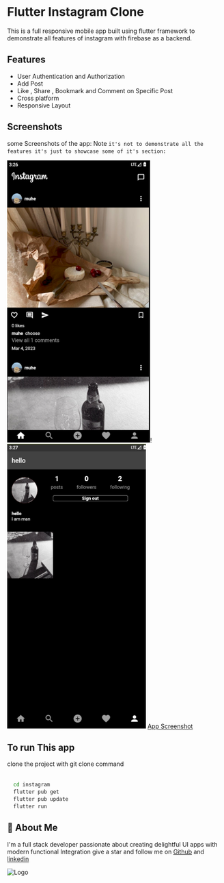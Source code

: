 
# Flutter Instagram Clone

This is a full responsive mobile app built using flutter framework to demonstrate all features of instagram with firebase as a backend.



## Features

- User Authentication and Authorization
- Add Post
- Like , Share , Bookmark and Comment on Specific Post
- Cross platform
- Responsive Layout




## Screenshots
some Screenshots of the app: Note ```it's not to demonstrate all the features it's just to showcase some of it's section:```

![App Screenshot](https://github.com/ibnuyezid/instagram_clone/blob/master/screensho/feed.png?raw=true)!  ![App Screenshot](https://github.com/ibnuyezid/instagram_clone/blob/master/screensho/profile.png?raw=true)
[App Screenshot](https://github.com/ibnuyezid/instagram_clone/blob/master/screensho/add_post.png?raw=true)



 
 


## To run This app

clone the project with git clone command

```bash
  
  cd instagram
  flutter pub get
  flutter pub update
  flutter run
```
    
## 🚀 About Me
I'm a full stack developer passionate about creating delightful UI apps with modern functional Integration give a star and follow me on  [Github]( https://github.com/ibnuyezid) and 
 [linkedin](https://www.linkedin.com/in/mohammed-yezid/)


![Logo](https://play.google.com/intl/en/badges/images/generic/en_badge_web_generic.png)


